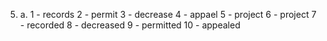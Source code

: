 5.
    a.
        1 - records
        2 - permit
        3 - decrease
        4 - appael
        5 - project
        6 - project
        7 - recorded
        8 - decreased
        9 - permitted
        10 - appealed 